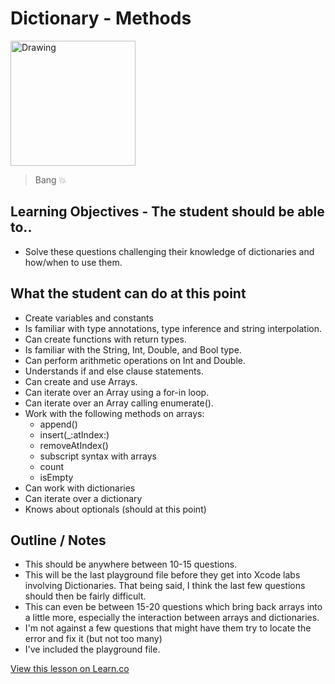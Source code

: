 # Dictionary - Methods

<img src="http://i.imgur.com/Dr8ghE9.jpg?1" alt="Drawing" style="width: 200px;"/>  


> Bang 💥 

## Learning Objectives - The student should be able to..

* Solve these questions challenging their knowledge of dictionaries and how/when to use them.

## What the student can do at this point 

* Create variables and constants
* Is familiar with type annotations, type inference and string interpolation.
* Can create functions with return types.
* Is familiar with the String, Int, Double, and Bool type.
* Can perform arithmetic operations on Int and Double.
* Understands if and else clause statements.
* Can create and use Arrays.
* Can iterate over an Array using a for-in loop.
* Can iterate over an Array calling enumerate().
* Work with the following methods on arrays:
	* append()
	* insert(_:atIndex:)
	* removeAtIndex()
	* subscript syntax with arrays
	* count
	* isEmpty
* Can work with dictionaries 
* Can iterate over a dictionary
* Knows about optionals (should at this point)


## Outline / Notes

*  This should be anywhere between 10-15 questions.
* This will be the last playground file before they get into Xcode labs involving Dictionaries. That being said, I think the last few questions should then be fairly difficult.
* This can even be between 15-20 questions which bring back arrays into a little more, especially the interaction between arrays and dictionaries.
* I'm not against a few questions that might have them try to locate the error and fix it (but not too many)
* I've included the playground file.



<a href='https://learn.co/lessons/DictionaryMethodsLab' data-visibility='hidden'>View this lesson on Learn.co</a>
